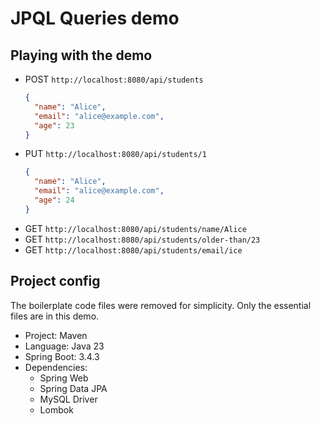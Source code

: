 # JPQL Queries demo

## Playing with the demo

- POST `http://localhost:8080/api/students`
  ```json
  {
    "name": "Alice",
    "email": "alice@example.com",
    "age": 23
  }
  ```
- PUT `http://localhost:8080/api/students/1`
  ```json
  {
    "name": "Alice",
    "email": "alice@example.com",
    "age": 24
  }
  ```
- GET `http://localhost:8080/api/students/name/Alice`
- GET `http://localhost:8080/api/students/older-than/23`
- GET `http://localhost:8080/api/students/email/ice`

## Project config

The boilerplate code files were removed for simplicity. Only the essential files are in this demo.

- Project: Maven
- Language: Java 23
- Spring Boot: 3.4.3
- Dependencies:
  - Spring Web
  - Spring Data JPA
  - MySQL Driver
  - Lombok
